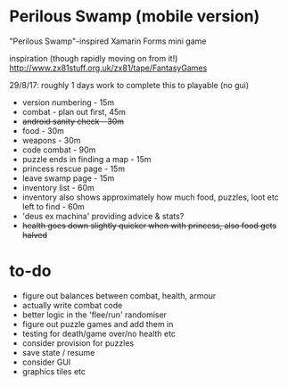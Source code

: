 # Perilous Swamp (mobile version)
"Perilous Swamp"-inspired Xamarin Forms mini game

inspiration (though rapidly moving on from it!)
http://www.zx81stuff.org.uk/zx81/tape/FantasyGames

29/8/17:
roughly 1 days work to complete this to playable (no gui)
 * version numbering - 15m
 * combat - plan out first, 45m
 * ~~android sanity check - 30m~~
 * food - 30m
 * weapons - 30m
 * code combat - 90m
 * puzzle ends in finding a map - 15m
 * princess rescue page - 15m
 * leave swamp page - 15m
 * inventory list - 60m
 * inventory also shows approximately how much food, puzzles, loot etc left to find - 60m
 * 'deus ex machina' providing advice & stats?
 * ~~health goes down slightly quicker when with princess, also food gets halved~~
 


# to-do
* figure out balances between combat, health, armour
* actually write combat code
* better logic in the 'flee/run' randomiser
* figure out puzzle games and add them in
* testing for death/game over/no health etc
* consider provision for puzzles
* save state / resume
* consider GUI
* graphics tiles etc

